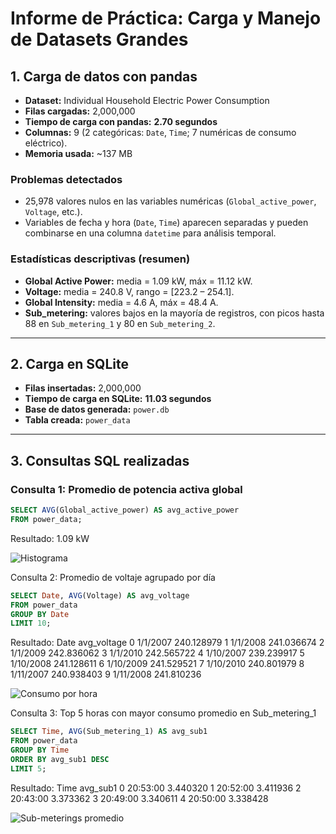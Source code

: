 # Informe de Práctica: Carga y Manejo de Datasets Grandes

## 1. Carga de datos con pandas
- **Dataset:** Individual Household Electric Power Consumption  
- **Filas cargadas:** 2,000,000  
- **Tiempo de carga con pandas:** **2.70 segundos**  
- **Columnas:** 9 (2 categóricas: `Date`, `Time`; 7 numéricas de consumo eléctrico).  
- **Memoria usada:** ~137 MB  

### Problemas detectados
- 25,978 valores nulos en las variables numéricas (`Global_active_power`, `Voltage`, etc.).  
- Variables de fecha y hora (`Date`, `Time`) aparecen separadas y pueden combinarse en una columna `datetime` para análisis temporal.  

### Estadísticas descriptivas (resumen)
- **Global Active Power:** media = 1.09 kW, máx = 11.12 kW.  
- **Voltage:** media = 240.8 V, rango = [223.2 – 254.1].  
- **Global Intensity:** media = 4.6 A, máx = 48.4 A.  
- **Sub_metering:** valores bajos en la mayoría de registros, con picos hasta 88 en `Sub_metering_1` y 80 en `Sub_metering_2`.  

---

## 2. Carga en SQLite
- **Filas insertadas:** 2,000,000  
- **Tiempo de carga en SQLite:** **11.03 segundos**  
- **Base de datos generada:** `power.db`  
- **Tabla creada:** `power_data`  

---

## 3. Consultas SQL realizadas

### Consulta 1: Promedio de potencia activa global
```sql
SELECT AVG(Global_active_power) AS avg_active_power
FROM power_data;
```
Resultado: 1.09 kW

![Histograma](figs/hist_global_active_power.png)


Consulta 2: Promedio de voltaje agrupado por día
```sql
SELECT Date, AVG(Voltage) AS avg_voltage
FROM power_data
GROUP BY Date
LIMIT 10;
```

Resultado:
        Date  avg_voltage
0   1/1/2007   240.128979
1   1/1/2008   241.036674
2   1/1/2009   242.836062
3   1/1/2010   242.565722
4  1/10/2007   239.239917
5  1/10/2008   241.128611
6  1/10/2009   241.529521
7  1/10/2010   240.801979
8  1/11/2007   240.938403
9  1/11/2008   241.810236

![Consumo por hora](figs/line_global_active_power_by_hour.png)


Consulta 3: Top 5 horas con mayor consumo promedio en Sub_metering_1
```sql
SELECT Time, AVG(Sub_metering_1) AS avg_sub1
FROM power_data
GROUP BY Time
ORDER BY avg_sub1 DESC
LIMIT 5;
```
Resultado:
       Time  avg_sub1
0  20:53:00  3.440320
1  20:52:00  3.411936
2  20:43:00  3.373362
3  20:49:00  3.340611
4  20:50:00  3.338428

![Sub-meterings promedio](figs/bar_sub_meterings_mean.png)
